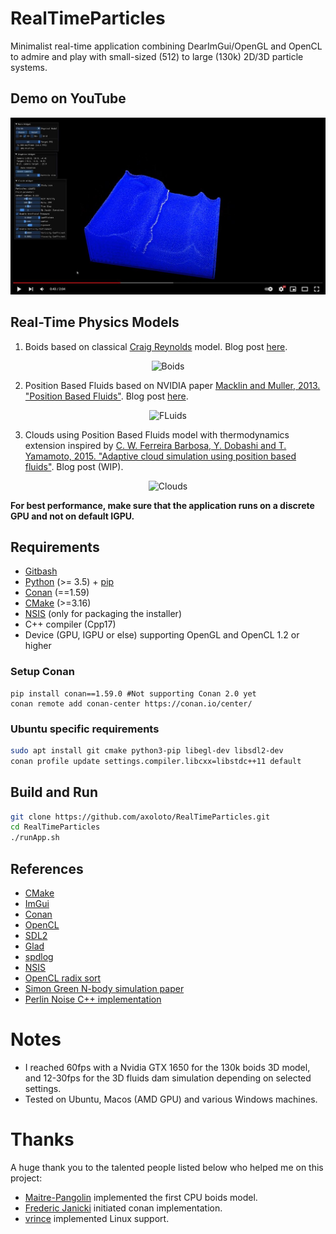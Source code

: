 # RealTimeParticles

Minimalist real-time application combining DearImGui/OpenGL and OpenCL to admire and play with small-sized (512) to large (130k) 2D/3D particle systems. 

 ## Demo on YouTube
[![ytFluids](ytFluids.jpg)](https://youtu.be/8PnJYDknNMA "Video on Youtube")

## Real-Time Physics Models

1.  Boids based on classical [Craig Reynolds](https://www.red3d.com/cwr/boids/) model. Blog post [here](https://axoloto.github.io/rtp/2021-07-11-boids/).
<p align = "center">
<img src="./Boids_128.gif" alt="Boids" width="300" height="300">
</p>

2. Position Based Fluids based on NVIDIA paper [Macklin and Muller, 2013. "Position Based Fluids"](https://mmacklin.com/pbf_sig_preprint.pdf). Blog post [here](https://axoloto.github.io/rtp/2021-10-12-fluids/).
<p align = "center">
<img src="./Fluids_128.gif" alt="FLuids" width="300" height="300">
</p>

3. Clouds using Position Based Fluids model with thermodynamics extension inspired by [C. W. Ferreira Barbosa, Y. Dobashi and T. Yamamoto, 2015. "Adaptive cloud simulation using position based fluids"](https://onlinelibrary.wiley.com/doi/10.1002/cav.1657). Blog post (WIP). 
<p align = "center">
<img src="./Clouds.gif" alt="Clouds" width="300" height="300">
</p>

**For best performance, make sure that the application runs on a discrete GPU and not on default IGPU.**

## Requirements

- [Gitbash](https://git-scm.com/downloads)
- [Python](https://www.python.org/) (>= 3.5) + [pip](https://pypi.org/project/pip/)
- [Conan](https://conan.io/) (==1.59)
- [CMake](https://cmake.org/download/) (>=3.16)
- [NSIS](http://nsis.sourceforge.net/) (only for packaging the installer)
- C++ compiler (Cpp17)
- Device (GPU, IGPU or else) supporting OpenGL and OpenCL 1.2 or higher

### Setup Conan

```
pip install conan==1.59.0 #Not supporting Conan 2.0 yet
conan remote add conan-center https://conan.io/center/
```

### Ubuntu specific requirements

```bash
sudo apt install git cmake python3-pip libegl-dev libsdl2-dev
conan profile update settings.compiler.libcxx=libstdc++11 default
```

## Build and Run

```bash
git clone https://github.com/axoloto/RealTimeParticles.git
cd RealTimeParticles
./runApp.sh
```

## References

- [CMake](https://cmake.org/)
- [ImGui](https://github.com/ocornut/imgui)
- [Conan](https://conan.io/)
- [OpenCL](https://www.khronos.org/opencl/)
- [SDL2](https://libsdl.org/index.php)
- [Glad](https://glad.dav1d.de/)
- [spdlog](https://github.com/gabime/spdlog)
- [NSIS](http://nsis.sourceforge.net/)
- [OpenCL radix sort](https://github.com/modelflat/OCLRadixSort)
- [Simon Green N-body simulation paper](https://developer.download.nvidia.com/assets/cuda/files/particles.pdf)
- [Perlin Noise C++ implementation](https://github.com/sol-prog/Perlin_Noise)

# Notes

- I reached 60fps with a Nvidia GTX 1650 for the 130k boids 3D model, and 12-30fps for the 3D fluids dam simulation depending on selected settings.
- Tested on Ubuntu, Macos (AMD GPU) and various Windows machines.

# Thanks

A huge thank you to the talented people listed below who helped me on this project:

- [Maitre-Pangolin](https://github.com/Maitre-Pangolin) implemented the first CPU boids model.
- [Frederic Janicki](https://github.com/fjanicki-ssense) initiated conan implementation.
- [vrince](https://github.com/vrince) implemented Linux support.
